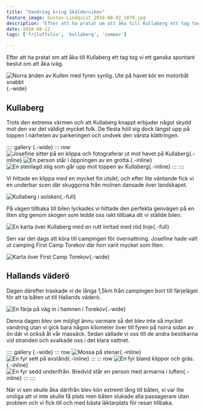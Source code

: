 ```yaml
---
title: "Vandring kring Skälderviken"
feature_image: Gustav-Lindqvist_2018-08-02_1079.jpg
description: "Efter att ha pratat om att åka till Kullaberg ett tag tog vi ett ganska spontant beslut om att åka iväg."
date: 2018-08-12
tags: ['friluftsliv', 'kullaberg', 'sommar']

---
```


Efter att ha pratat om att åka till Kullaberg ett tag tog vi ett ganska spontant beslut om att åka iväg.

![Norra änden av Kullen med fyren synlig. Ute på havet kör en motorbåt snabbt](Gustav-Lindqvist_2018-08-02_0949.jpg){.-wide}

## Kullaberg

Trots den extrema värmen och att Kullaberg knappt erbjuder något skydd mot den var det väldigt mycket folk. De flesta höll sig dock längst upp på toppen i närheten av parkeringen och undvek den värsta klättringen.

:::: gallery {.-wide}
::: row
![Josefine sitter på en klippa och fotograferar ut mot havet på Kullaberg](Gustav-Lindqvist_2018-08-02_1086.jpg){.-inline}
![En person står i öppningen av en grotta.](Gustav-Lindqvist_2018-08-02_0978.jpg){.-inline}
![En stenlagd stig som går upp mot toppen av Kullaberg](Gustav-Lindqvist_2018-08-02_1017-Edit.jpg){.-inline}
:::
::::

Vi hittade en klippa med en mycket fin utsikt, och efter lite väntande fick vi en underbar scen där skuggorna från molnen dansade över landskapet.

![Kullaberg i solsken](Gustav-Lindqvist_2018-08-02_1079.jpg){.-full}

På vägen tillbaka till bilen lyckades vi hittade den perfekta genvägen på en liten stig genom skogen som ledde oss rakt tillbaka dit vi ställde bilen.

![En karta över Kullaberg med en rutt inritad med röd linje](firefox_2018-08-12_10-14-13.png){.-full}

Sen var det dags att köra till campingen för övernattning. Josefine hade valt ut camping First Camp Torekov där hon varit mycket som liten.

![Karta över First Camp Torekov](FC_Torekov_karta_2018_WEB-1440x972.jpg){.-wide}

## Hallands väderö

Dagen därefter traskade vi de långa 1,5km från campingen bort till färjeläget för att ta båten ut till Hallands väderö.

![En färja på väg in i hamnen i Torekov](Gustav-Lindqvist_2018-08-03_1454.jpg){.-wide}

Denna dagen blev om möjligt ännu varmare så det blev inte så mycket vandring utan vi gick bara någon kilometer över till fyren på norra sidan av ön där vi också åt vår massäck. Sedan sällade vi oss till de andra besökarna vid stranden och svalkade oss i det klara vattnet.

:::: gallery {.-wide}
::: row
![Mossa på stenar](Gustav-Lindqvist_2018-08-03_1370.jpg){.-inline}
![En fyr sett på avstånd](Gustav-Lindqvist_2018-08-03_1384.jpg){.-inline}
:::
::: row
![En fyr bland klippor och gräs.](Gustav-Lindqvist_2018-08-03_1389.jpg){.-inline}
![En fyr sedd underifrån. Bredvid står en person med armarna i luften](Gustav-Lindqvist_2018-08-03_1386.jpg){.-inline}
:::
::::

När vi sen skulle åka därifrån blev kön extremt lång till båten, vi var lite oroliga att vi inte skulle få plats men båten slukade alla passagerare utan problem och vi fick till och med bästa läktarplats för resan tillbaka.


